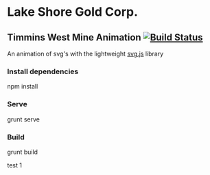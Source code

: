 # Lake Shore Gold Corp.
## Timmins West Mine Animation [![Build Status](https://travis-ci.org/jonesrussell/timmins-west-mine-animation.svg?branch=master)](https://travis-ci.org/jonesrussell/timmins-west-mine-animation)

An animation of svg's with the lightweight [svg.js](https://github.com/wout/svg.js) library

### Install dependencies
npm install

### Serve
grunt serve

### Build
grunt build

test 1
